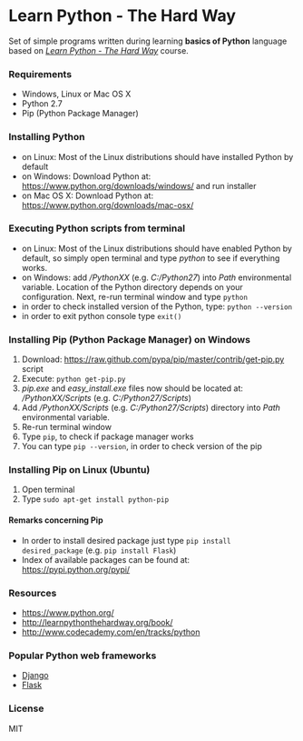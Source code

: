 Learn Python - The Hard Way
=========================
Set of simple programs written during learning **basics of Python** language based on *[Learn Python - The Hard Way](http://learnpythonthehardway.org/book/)* course.
### Requirements
* Windows, Linux or Mac OS X
* Python 2.7
* Pip (Python Package Manager)

### Installing Python
* on Linux: Most of the Linux distributions should have installed Python by default
* on Windows: Download Python at: https://www.python.org/downloads/windows/ and run installer
* on Mac OS X: Download Python at: https://www.python.org/downloads/mac-osx/

### Executing Python scripts from terminal
* on Linux: Most of the Linux distributions should have enabled Python by default, so simply open terminal and type *python* to see if everything works.
* on Windows: add */PythonXX* (e.g. *C:/Python27*) into *Path* environmental variable. Location of the Python directory depends on your configuration. Next, re-run terminal window and type `python`
* in order to check installed version of the Python, type: `python --version`
* in order to exit python console type `exit()`

### Installing Pip (Python Package Manager) on Windows
1. Download: https://raw.github.com/pypa/pip/master/contrib/get-pip.py script
2. Execute: `python get-pip.py`
3. *pip.exe* and *easy_install.exe* files now should be located at: */PythonXX/Scripts* (e.g. *C:/Python27/Scripts*)
4. Add */PythonXX/Scripts* (e.g. *C:/Python27/Scripts*) directory into *Path* environmental variable.
5. Re-run terminal window
6. Type `pip`, to check if package manager works
7. You can type `pip --version`, in order to check version of the pip

### Installing Pip on Linux (Ubuntu)
1. Open terminal
2. Type `sudo apt-get install python-pip`

#### Remarks concerning Pip
* In order to install desired package just type `pip install desired_package` (e.g. `pip install Flask`)
* Index of available packages can be found at: https://pypi.python.org/pypi/

### Resources
* https://www.python.org/
* http://learnpythonthehardway.org/book/
* http://www.codecademy.com/en/tracks/python

### Popular Python web frameworks
* [Django](https://www.djangoproject.com/)
* [Flask](http://flask.pocoo.org/)

### License
MIT
